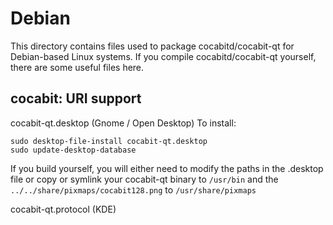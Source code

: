 
Debian
====================
This directory contains files used to package cocabitd/cocabit-qt
for Debian-based Linux systems. If you compile cocabitd/cocabit-qt yourself, there are some useful files here.

## cocabit: URI support ##


cocabit-qt.desktop  (Gnome / Open Desktop)
To install:

	sudo desktop-file-install cocabit-qt.desktop
	sudo update-desktop-database

If you build yourself, you will either need to modify the paths in
the .desktop file or copy or symlink your cocabit-qt binary to `/usr/bin`
and the `../../share/pixmaps/cocabit128.png` to `/usr/share/pixmaps`

cocabit-qt.protocol (KDE)

